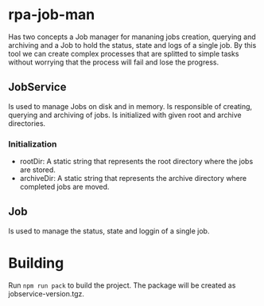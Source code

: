 # rpa-job-man

Has two concepts a Job manager for mananing jobs creation, querying and archiving and a Job to hold the status, state and logs of a single job. By this tool we can create complex processes that are splitted to simple tasks without worrying that the process will fail and lose the progress.

## JobService

Is used to manage Jobs on disk and in memory. Is responsible of creating, querying and archiving of jobs. Is initialized with given root and archive directories.

### Initialization

- rootDir: A static string that represents the root directory where the jobs are stored.
- archiveDir: A static string that represents the archive directory where completed jobs are moved.

## Job

Is used to manage the status, state and loggin of a single job.

# Building

Run `npm run pack` to build the project. The package will be created as jobservice-version.tgz.
